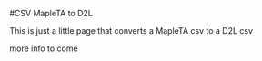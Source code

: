 #CSV MapleTA to D2L

This is just a little page that converts a MapleTA csv to a D2L csv

more info to come